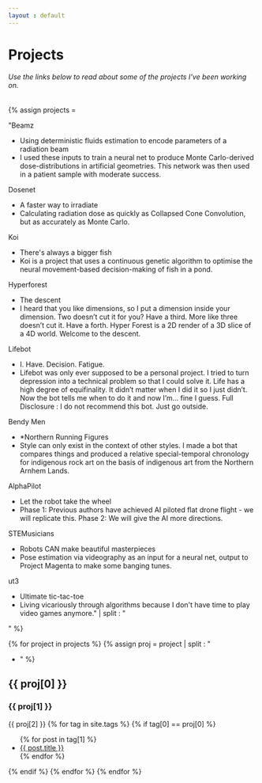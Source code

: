 ```yaml
---
layout : default
---
```


# Projects
###### Use the links below to read about some of the projects I've been working on.

{% assign projects =

"Beamz
- Using deterministic fluids estimation to encode parameters of a radiation beam
- I used these inputs to train a neural net to produce Monte Carlo-derived dose-distributions in artificial geometries. This network was then used in a patient sample with moderate success.

Dosenet
- A faster way to irradiate
- Calculating radiation dose as quickly as Collapsed Cone Convolution, but as accurately as Monte Carlo.

Koi
- There's always a bigger fish
- Koi is a project that uses a continuous genetic algorithm to optimise the neural movement-based decision-making of fish in a pond.

Hyperforest
- The descent
- I heard that you like dimensions, so I put a dimension inside your dimension. Two doesn’t cut it for you? Have a third. More like three doesn’t cut it. Have a forth. Hyper Forest is a 2D render of a 3D slice of a 4D world. Welcome to the descent.

Lifebot
- I. Have. Decision. Fatigue.
- Lifebot was only ever supposed to be a personal project. I tried to turn depression into a technical problem so that I could solve it. Life has a high degree of equifinality. It didn’t matter when I did it so I just didn’t. Now the bot tells me when to do it and now I’m… fine I guess. Full Disclosure : I do not recommend this bot. Just go outside.

Bendy Men
- \*Northern Running Figures
- Style can only exist in the context of other styles. I made a bot that compares things and produced a relative special-temporal chronology for indigenous rock art on the basis of indigenous art from the Northern Arnhem Lands.

AlphaPilot
- Let the robot take the wheel
- Phase 1: Previous authors have achieved AI piloted flat drone flight - we will replicate this.
Phase 2: We will give the AI more directions.

STEMusicians
- Robots CAN make beautiful masterpieces
- Pose estimation via videography as an input for a neural net, output to Project Magenta to make some banging tunes.

ut3
- Ultimate tic-tac-toe
- Living vicariously through algorithms because I don't have time to play video games anymore."
| split : "

" %}

{% for project in projects %}
{% assign proj = project | split : "
- " %}
## {{ proj[0] }}
### {{ proj[1] }}
{{ proj[2] }}
{% for tag in site.tags %}
{% if tag[0] == proj[0] %}
<ul>
  {% for post in tag[1] %}
    <li><a href="{{ post.url }}">{{ post.title }}</a></li>
  {% endfor %}
</ul>
{% endif %}
{% endfor %}
{% endfor %}
